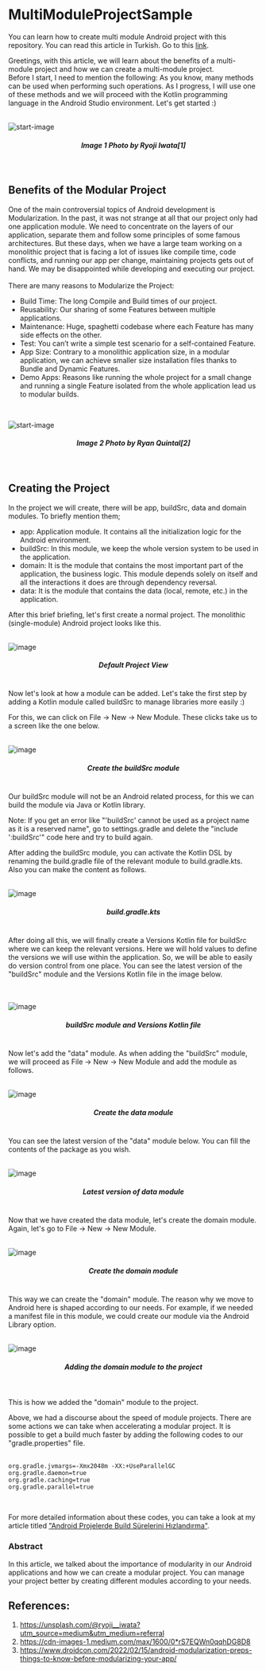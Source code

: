 # MultiModuleProjectSample
You can learn how to create multi module Android project with this repository. You can read this article in Turkish. Go to this [link][0]. 

Greetings, with this article, we will learn about the benefits of a multi-module project and how we can create a multi-module project.
<br>
Before I start, I need to mention the following: As you know, many methods can be used when performing such operations. 
As I progress, I will use one of these methods and we will proceed with the Kotlin programming language in the Android Studio environment. 
Let's get started :)
<br>
<br>

![start-image][1]
<h5 align="center">Image 1 Photo by Ryoji Iwata[1]</h3>
<br>

## Benefits of the Modular Project

One of the main controversial topics of Android development is Modularization. In the past, it was not strange at all that our project only had one application module. We need to concentrate on the layers of our application, separate them and follow some principles of some famous architectures. But these days, when we have a large team working on a monolithic project that is facing a lot of issues like compile time, code conflicts, and running our app per change, maintaining projects gets out of hand. We may be disappointed while developing and executing our project.
<br>
<br>
There are many reasons to Modularize the Project:

- Build Time: The long Compile and Build times of our project.
- Reusability: Our sharing of some Features between multiple applications.
- Maintenance: Huge, spaghetti codebase where each Feature has many side effects on the other.
- Test: You can’t write a simple test scenario for a self-contained Feature.
- App Size: Contrary to a monolithic application size, in a modular application, we can achieve smaller size installation files thanks to Bundle and Dynamic Features.
- Demo Apps: Reasons like running the whole project for a small change and running a single Feature isolated from the whole application lead us to modular builds.
<br>


![start-image][2]
<h5 align="center">Image 2 Photo by Ryan Quintal[2]</h3>

<br>

## Creating the Project

In the project we will create, there will be app, buildSrc, data and domain modules. To briefly mention them;

- app: Application module. It contains all the initialization logic for the Android environment.
- buildSrc: In this module, we keep the whole version system to be used in the application.
- domain: It is the module that contains the most important part of the application, the business logic. This module depends solely on itself and all the interactions it does are through dependency reversal.
- data: It is the module that contains the data (local, remote, etc.) in the application.

After this brief briefing, let's first create a normal project. The monolithic (single-module) Android project looks like this.
<br>
<br>

![image][3]
<h5 align="center">Default Project View</h3>

<br>
Now let's look at how a module can be added. Let's take the first step by adding a Kotlin module called buildSrc to manage libraries more easily :)

For this, we can click on File -> New -> New Module. These clicks take us to a screen like the one below.
<br>
<br>

![image][4]
<h5 align="center">Create the buildSrc module</h3>

<br>
Our buildSrc module will not be an Android related process, for this we can build the module via Java or Kotlin library.

Note: If you get an error like "'buildSrc' cannot be used as a project name as it is a reserved name", go to settings.gradle and delete the "include ':buildSrc'" code here and try to build again.

After adding the buildSrc module, you can activate the Kotlin DSL by renaming the build.gradle file of the relevant module to build.gradle.kts. Also you can make the content as follows.
<br>
<br>

![image][5]
<h5 align="center">build.gradle.kts</h3>

<br>
After doing all this, we will finally create a Versions Kotlin file for buildSrc where we can keep the relevant versions. 
Here we will hold values to define the versions we will use within the application. So, we will be able to easily do version control from one place. 
You can see the latest version of the "buildSrc" module and the Versions Kotlin file in the image below.
<br>
<br>
<br>

![image][6]
<h5 align="center">buildSrc module and Versions Kotlin file</h3>

<br>
Now let's add the "data" module. As when adding the "buildSrc" module, we will proceed as File -> New -> New Module and add the module as follows.
<br>
<br>

![image][7]
<h5 align="center">Create the data module</h3>

<br>
You can see the latest version of the "data" module below. You can fill the contents of the package as you wish.
<br>
<br>

![image][8]
<h5 align="center">Latest version of data module</h3>

<br>
Now that we have created the data module, let's create the domain module. Again, let's go to File -> New -> New Module.
<br>
<br>

![image][9]
<h5 align="center">Create the domain module</h3>

<br>
This way we can create the "domain" module. The reason why we move to Android here is shaped according to our needs. For example, 
if we needed a manifest file in this module, we could create our module via the Android Library option.
<br>
<br>

![image][10]
<h5 align="center">Adding the domain module to the project</h3>
<br>

This is how we added the "domain" module to the project.

Above, we had a discourse about the speed of module projects. There are some actions we can take when accelerating a modular project.
It is possible to get a build much faster by adding the following codes to our "gradle.properties" file.
<br>
<br>

```
org.gradle.jvmargs=-Xmx2048m -XX:+UseParallelGC
org.gradle.daemon=true
org.gradle.caching=true
org.gradle.parallel=true
```

<br>

For more detailed information about these codes, you can take a look at my article titled ["Android Projelerde Build Sürelerini Hızlandırma"][11].

### Abstract
In this article, we talked about the importance of modularity in our Android applications and how we can create a modular project. You can manage your project better by creating different modules according to your needs.

## References:

1. https://unsplash.com/@ryoji__iwata?utm_source=medium&utm_medium=referral
2. https://cdn-images-1.medium.com/max/1600/0*rS7EQWn0qqhDG8D8
3. https://www.droidcon.com/2022/02/15/android-modularization-preps-things-to-know-before-modularizing-your-app/


[0]: https://medium.com/p/2c4135fbd03e/edit
[1]: https://cdn-images-1.medium.com/max/1600/0*8k0Dx_781BVpti7K
[2]: https://cdn-images-1.medium.com/max/1600/0*rS7EQWn0qqhDG8D8
[3]: https://user-images.githubusercontent.com/58858983/180596026-28b05be8-864a-4992-a068-b3a72f6a388c.png
[4]: https://user-images.githubusercontent.com/58858983/180596132-2555a255-3bbc-4f08-917f-02be6712730e.png
[5]: https://user-images.githubusercontent.com/58858983/180596268-13155627-c447-48f5-ad8e-746d4efc136a.png
[6]: https://user-images.githubusercontent.com/58858983/180596429-133c268d-0f11-451a-8710-01f7c2da331e.png
[7]: https://user-images.githubusercontent.com/58858983/180596596-f9646302-ceab-40b5-8342-e0655b5ac7c3.png
[8]: https://user-images.githubusercontent.com/58858983/180596659-3d4c66b9-ca37-499c-8bc3-675a320b3dfe.png
[9]: https://user-images.githubusercontent.com/58858983/180596714-d83bfe48-52fa-425c-a51a-eafe19d91141.png
[10]: https://user-images.githubusercontent.com/58858983/180596807-77460703-6c0b-4965-b4a8-eea438f54a00.png
[11]: https://medium.com/p/abba308019d2/edit
